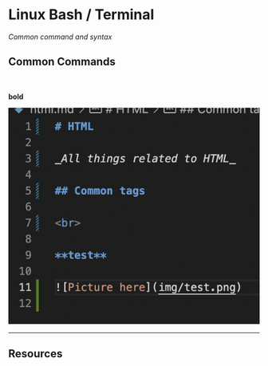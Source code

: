 # Linux Bash / Terminal

_Common command and syntax_

## Common Commands

<br>

**bold**

![Picture here](../img/code_sample.png)
___

## **Resources**

<br>
